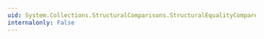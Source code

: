 ```yaml
---
uid: System.Collections.StructuralComparisons.StructuralEqualityComparer
internalonly: False
---
```

